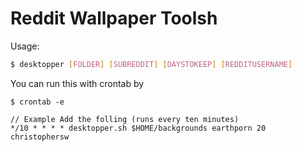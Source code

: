 # Reddit Wallpaper Toolsh

Usage:
``` bash
$ desktopper [FOLDER] [SUBREDDIT] [DAYSTOKEEP] [REDDITUSERNAME]
```

You can run this with crontab by

```
$ crontab -e

// Example Add the folling (runs every ten minutes)
*/10 * * * * desktopper.sh $HOME/backgrounds earthporn 20 christophersw

```